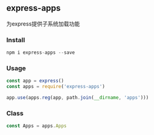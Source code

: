 express-apps
---
为express提供子系统加载功能

### Install
```js
npm i express-apps --save
```

### Usage
```js
const app = express()
const apps = require('express-apps')

app.use(apps.reg(app, path.join(__dirname, 'apps')))
```

### Class
```js
const Apps = apps.Apps
```
